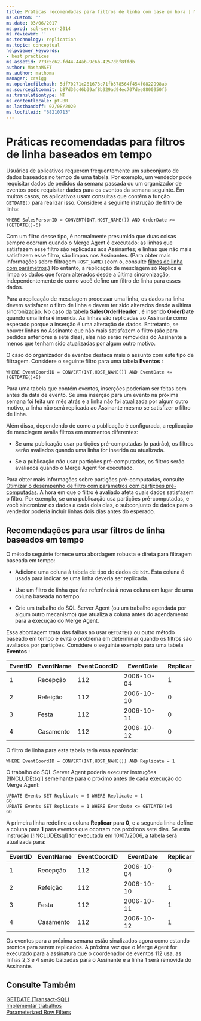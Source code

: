 ```yaml
---
title: Práticas recomendadas para filtros de linha com base em hora | Microsoft Docs
ms.custom: ''
ms.date: 03/06/2017
ms.prod: sql-server-2014
ms.reviewer: ''
ms.technology: replication
ms.topic: conceptual
helpviewer_keywords:
- best practices
ms.assetid: 773c5c62-fd44-44ab-9c6b-4257dbf8ffdb
author: MashaMSFT
ms.author: mathoma
manager: craigg
ms.openlocfilehash: 5df70271c281673c71fb378564f454f0822998ab
ms.sourcegitcommit: b87d36c46b39af8b929ad94ec707dee8800950f5
ms.translationtype: MT
ms.contentlocale: pt-BR
ms.lasthandoff: 02/08/2020
ms.locfileid: "68210713"
---
```

# <a name="best-practices-for-time-based-row-filters"></a>Práticas recomendadas para filtros de linha baseados em tempo
  Usuários de aplicativos requerem frequentemente um subconjunto de dados baseados no tempo de uma tabela. Por exemplo, um vendedor pode requisitar dados de pedidos da semana passada ou um organizador de eventos pode requisitar dados para os eventos da semana seguinte. Em muitos casos, os aplicativos usam consultas que contêm a função `GETDATE()` para realizar isso. Considere a seguinte instrução de filtro de linha:  
  
```  
WHERE SalesPersonID = CONVERT(INT,HOST_NAME()) AND OrderDate >= (GETDATE()-6)  
```  
  
 Com um filtro desse tipo, é normalmente presumido que duas coisas sempre ocorram quando o Merge Agent é executado: as linhas que satisfazem esse filtro são replicadas aos Assinantes; e linhas que não mais satisfazem esse filtro, são limpas nos Assinantes. (Para obter mais informações sobre filtragem `HOST_NAME()`com o, consulte [filtros de linha com parâmetros](parameterized-filters-parameterized-row-filters.md).) No entanto, a replicação de mesclagem só Replica e limpa os dados que foram alterados desde a última sincronização, independentemente de como você define um filtro de linha para esses dados.  
  
 Para a replicação de mesclagem processar uma linha, os dados na linha devem satisfazer o filtro de linha e devem ter sido alterados desde a última sincronização. No caso da tabela **SalesOrderHeader** , é inserido **OrderDate** quando uma linha é inserida. As linhas são replicadas ao Assinante como esperado porque a inserção é uma alteração de dados. Entretanto, se houver linhas no Assinante que não mais satisfazem o filtro (são para pedidos anteriores a sete dias), elas não serão removidas do Assinante a menos que tenham sido atualizadas por algum outro motivo.  
  
 O caso do organizador de eventos destaca mais o assunto com este tipo de filtragem. Considere o seguinte filtro para uma tabela **Eventos** :  
  
```  
WHERE EventCoordID = CONVERT(INT,HOST_NAME()) AND EventDate <= (GETDATE()+6)  
```  
  
 Para uma tabela que contém eventos, inserções poderiam ser feitas bem antes da data de evento. Se uma inserção para um evento na próxima semana foi feita um mês atrás e a linha não foi atualizada por algum outro motivo, a linha não será replicada ao Assinante mesmo se satisfizer o filtro de linha.  
  
 Além disso, dependendo de como a publicação é configurada, a replicação de mesclagem avalia filtros em momentos diferentes:  
  
-   Se uma publicação usar partições pré-computadas (o padrão), os filtros serão avaliados quando uma linha for inserida ou atualizada.  
  
-   Se a publicação não usar partições pré-computadas, os filtros serão avaliados quando o Merge Agent for executado.  
  
 Para obter mais informações sobre partições pré-computadas, consulte [Otimizar o desempenho de filtro com parâmetros com partições pré-computadas](parameterized-filters-optimize-for-precomputed-partitions.md). A hora em que o filtro é avaliado afeta quais dados satisfazem o filtro. Por exemplo, se uma publicação usa partições pré-computadas, e você sincronizar os dados a cada dois dias, o subconjunto de dados para o vendedor poderia incluir linhas dois dias antes do esperado.  
  
## <a name="recommendations-for-using-time-based-row-filters"></a>Recomendações para usar filtros de linha baseados em tempo  
 O método seguinte fornece uma abordagem robusta e direta para filtragem baseada em tempo:  
  
-   Adicione uma coluna à tabela de tipo de dados de `bit`. Esta coluna é usada para indicar se uma linha deveria ser replicada.  
  
-   Use um filtro de linha que faz referência à nova coluna em lugar de uma coluna baseada no tempo.  
  
-   Crie um trabalho do SQL Server Agent (ou um trabalho agendada por algum outro mecanismo) que atualiza a coluna antes do agendamento para a execução do Merge Agent.  
  
 Essa abordagem trata das falhas ao usar `GETDATE()` ou outro método baseado em tempo e evita o problema em determinar quando os filtros são avaliados por partições. Considere o seguinte exemplo para uma tabela **Eventos** :  
  
|**EventID**|**EventName**|**EventCoordID**|**EventDate**|**Replicar**|  
|-----------------|-------------------|----------------------|-------------------|-------------------|  
|1|Recepção|112|2006-10-04|1|  
|2|Refeição|112|2006-10-10|0|  
|3|Festa|112|2006-10-11|0|  
|4|Casamento|112|2006-10-12|0|  
  
 O filtro de linha para esta tabela teria essa aparência:  
  
```  
WHERE EventCoordID = CONVERT(INT,HOST_NAME()) AND Replicate = 1  
```  
  
 O trabalho do SQL Server Agent poderia executar instruções [!INCLUDE[tsql](../../../includes/tsql-md.md)] semelhante para o próximo antes de cada execução do Merge Agent:  
  
```  
UPDATE Events SET Replicate = 0 WHERE Replicate = 1  
GO  
UPDATE Events SET Replicate = 1 WHERE EventDate <= GETDATE()+6  
GO  
```  
  
 A primeira linha redefine a coluna **Replicar** para **0**, e a segunda linha define a coluna para **1** para eventos que ocorram nos próximos sete dias. Se esta instrução [!INCLUDE[tsql](../../../includes/tsql-md.md)] for executada em 10/07/2006, a tabela será atualizada para:  
  
|**EventID**|**EventName**|**EventCoordID**|**EventDate**|**Replicar**|  
|-----------------|-------------------|----------------------|-------------------|-------------------|  
|1|Recepção|112|2006-10-04|0|  
|2|Refeição|112|2006-10-10|1|  
|3|Festa|112|2006-10-11|1|  
|4|Casamento|112|2006-10-12|1|  
  
 Os eventos para a próxima semana estão sinalizados agora como estando prontos para serem replicados. A próxima vez que o Merge Agent for executado para a assinatura que o coordenador de eventos 112 usa, as linhas 2,3 e 4 serão baixadas para o Assinante e a linha 1 será removida do Assinante.  
  
## <a name="see-also"></a>Consulte Também  
 [GETDATE &#40;Transact-SQL&#41;](/sql/t-sql/functions/getdate-transact-sql)   
 [Implementar trabalhos](../../../ssms/agent/implement-jobs.md)   
 [Parameterized Row Filters](parameterized-filters-parameterized-row-filters.md)  
  
  
